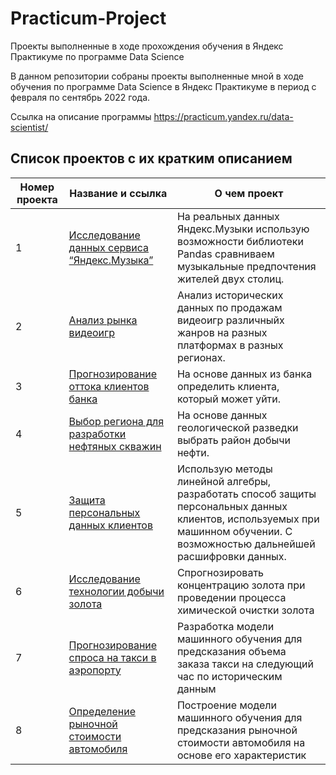 # Practicum-Project
Проекты выполненные в ходе прохождения обучения в Яндекс Практикуме по программе Data Science

В данном репозитории собраны проекты выполненные мной в ходе обучения по программе Data Science в Яндекс Практикуме в период с февраля по сентябрь 2022 года.

Ссылка на описание программы https://practicum.yandex.ru/data-scientist/

## Список проектов с их кратким описанием

| Номер проекта | Название и ссылка | О чем проект                                                     |
|---------------|-------------------|------------------------------------------------------------------|
| 1| [Исследование данных сервиса “Яндекс.Музыка”](https://github.com/GrishaDubovoy/Practicum-Project/blob/c2e4dcb8745425ef26a14fd3911af5715287a1fb/%D0%98%D1%81%D1%81%D0%BB%D0%B5%D0%B4%D0%BE%D0%B2%D0%B0%D0%BD%D0%B8%D0%B5%20%D0%B4%D0%B0%D0%BD%D0%BD%D1%8B%D1%85%20%D1%81%D0%B5%D1%80%D0%B2%D0%B8%D1%81%D0%B0%20%D0%AF%D0%BD%D0%B4%D0%B5%D0%BA%D1%81.%D0%9C%D1%83%D0%B7%D1%8B%D0%BA%D0%B8/%D0%98%D1%81%D1%81%D0%BB%D0%B5%D0%B4%D0%BE%D0%B2%D0%B0%D0%BD%D0%B8%D0%B5%20%D0%B4%D0%B0%D0%BD%D0%BD%D1%8B%D1%85%20%D1%81%D0%B5%D1%80%D0%B2%D0%B8%D1%81%D0%B0%20%D0%AF%D0%BD%D0%B4%D0%B5%D0%BA%D1%81.%D0%9C%D1%83%D0%B7%D1%8B%D0%BA%D0%B0.ipynb) | На реальных данных Яндекс.Музыки использую возможности библиотеки Pandas сравниваем музыкальные предпочтения жителей двух столиц. |
| 2| [Анализ рынка видеоигр](https://github.com/GrishaDubovoy/Practicum-Project/blob/10fd78f1e751fe4c2957c50238f81f542d26a703/%D0%90%D0%BD%D0%B0%D0%BB%D0%B8%D0%B7%20%D1%80%D1%8B%D0%BD%D0%BA%D0%B0%20%D0%B2%D0%B8%D0%B4%D0%B5%D0%BE%D0%B8%D0%B3%D1%80%20%D1%80%D0%B0%D0%B7%D0%BD%D1%8B%D1%85%20%D1%80%D0%B5%D0%B3%D0%B8%D0%BE%D0%BD%D0%BE%D0%B2/Games.ipynb) | Анализ исторических данных по продажам видеоигр различныйх жанров на разных платформах в разных регионах. |
| 3| [Прогнозирование оттока клиентов банка](https://github.com/GrishaDubovoy/Practicum-Project/blob/04d578d680a08cb7bb00ad7850658f9a7b900f98/%D0%9F%D1%80%D0%BE%D0%B3%D0%BD%D0%BE%D0%B7%D0%B8%D1%80%D0%BE%D0%B2%D0%B0%D0%BD%D0%B8%D0%B5%20%D0%BE%D1%82%D1%82%D0%BE%D0%BA%D0%B0%20%D0%BA%D0%BB%D0%B8%D0%B5%D0%BD%D1%82%D0%BE%D0%B2%20%D0%B1%D0%B0%D0%BD%D0%BA%D0%B0/bank%20clients.ipynb) | На основе данных из банка определить клиента, который может уйти. |
| 4| [Выбор региона для разработки нефтяных скважин](https://github.com/GrishaDubovoy/Practicum-Project/blob/2876796bd6bb89b8e5c967c993f63727f61608af/%D0%92%D1%8B%D0%B1%D0%BE%D1%80%20%D1%80%D0%B5%D0%B3%D0%B8%D0%BE%D0%BD%D0%B0%20%D0%B4%D0%BB%D1%8F%20%D1%80%D0%B0%D0%B7%D1%80%D0%B0%D0%B1%D0%BE%D1%82%D0%BA%D0%B8%20%D0%BD%D0%B5%D1%84%D1%82%D1%8F%D0%BD%D1%8B%D1%85%20%D1%81%D0%BA%D0%B2%D0%B0%D0%B6%D0%B8%D0%BD/Oil.ipynb)| На основе данных геологической разведки выбрать район добычи нефти. |
| 5| [Защита персональных данных клиентов](https://github.com/GrishaDubovoy/Practicum-Project/tree/main/Защита%20персональных%20данных%20клиентов)| Использую методы линейной алгебры, разработать способ защиты персональных данных клиентов, используемых при машинном обучении. С возможностью дальнейшей расшифровки данных.|
| 6| [Исследование технологии добычи золота](https://github.com/GrishaDubovoy/Practicum-Project/blob/f79432e53e66c9c88909ca0af2e76d3abd7c5741/%D0%98%D1%81%D1%81%D0%BB%D0%B5%D0%B4%D0%BE%D0%B2%D0%B0%D0%BD%D0%B8%D0%B5%20%D1%82%D0%B5%D1%85%D0%BD%D0%BE%D0%BB%D0%BE%D0%B3%D0%B8%D0%B8%20%D0%B4%D0%BE%D0%B1%D1%8B%D1%87%D0%B8%20%D0%B7%D0%BE%D0%BB%D0%BE%D1%82%D0%B0/Gold%20recovery.ipynb)| Спрогнозировать концентрацию золота при проведении процесса химической очистки золота |
| 7| [Прогнозирование спроса на такси в аэропорту](https://github.com/GrishaDubovoy/Practicum-Project/blob/117f8de22b1e780fba8bd4fdd4f24b4261cef99a/%D0%9F%D1%80%D0%BE%D0%B3%D0%BD%D0%BE%D0%B7%D0%B8%D1%80%D0%BE%D0%B2%D0%B0%D0%BD%D0%B8%D0%B5%20%D1%81%D0%BF%D1%80%D0%BE%D1%81%D0%B0%20%D0%BD%D0%B0%20%D1%82%D0%B0%D0%BA%D1%81%D0%B8%20%D0%B2%20%D0%B0%D1%8D%D1%80%D0%BE%D0%BF%D0%BE%D1%80%D1%82%D1%83/Taxi.ipynb) | Разработка модели машинного обучения для предсказания объема заказа такси на следующий час по историческим данным|
| 8| [Определение рыночной стоимости автомобиля](https://github.com/GrishaDubovoy/Practicum-Project/blob/98f13830e23ac81e75e649210c61fab3750445ac/%D0%9F%D1%80%D0%BE%D0%B3%D0%BD%D0%BE%D0%B7%D0%B8%D1%80%D0%BE%D0%B2%D0%B0%D0%BD%D0%B8%D0%B5%20%D1%81%D1%82%D0%BE%D0%B8%D0%BC%D0%BE%D1%81%D1%82%D0%B8%20%D0%B0%D0%B2%D1%82%D0%BE%D0%BC%D0%BE%D0%B1%D0%B8%D0%BB%D1%8F/Price%20car.ipynb)| Построение модели машинного обучения для предсказания рыночной стоимости автомобиля на основе его характеристик |

